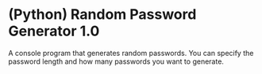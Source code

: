# (Python) Random Password Generator 1.0
A console program that generates random passwords. 
You can specify the password length and how many passwords you want to generate.
